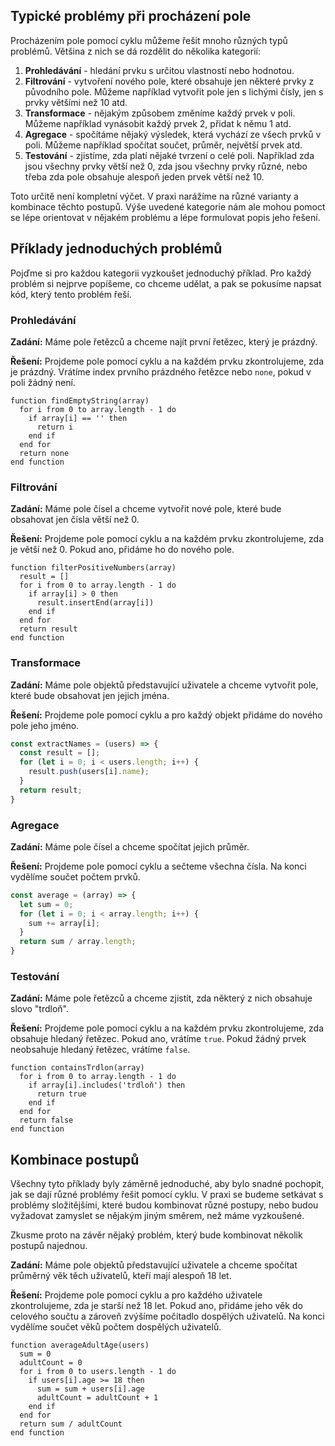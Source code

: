 ## Typické problémy při procházení pole

Procházením pole pomocí cyklu můžeme řešit mnoho různých typů problémů. Většina z nich se dá rozdělit do několika kategorií:

1. **Prohledávání** - hledání prvku s určitou vlastností nebo hodnotou.
2. **Filtrování** - vytvoření nového pole, které obsahuje jen některé prvky z původního pole. Můžeme například vytvořit pole jen s lichými čísly, jen s prvky většími než 10 atd.
3. **Transformace** - nějakým způsobem změníme každý prvek v poli. Můžeme například vynásobit každý prvek 2, přidat k němu 1 atd.
4. **Agregace** - spočítáme nějaký výsledek, která vychází ze všech prvků v poli. Můžeme například spočítat součet, průměr, největší prvek atd.
5. **Testování** - zjistíme, zda platí nějaké tvrzení o celé poli. Například zda jsou všechny prvky větší než 0, zda jsou všechny prvky různé, nebo třeba zda pole obsahuje alespoň jeden prvek větší než 10.

Toto určitě není kompletní výčet. V praxi narážíme na různé varianty a kombinace těchto postupů. Výše uvedené kategorie nám ale mohou pomoct se lépe orientovat v nějakém problému a lépe formulovat popis jeho řešení.

## Příklady jednoduchých problémů

Pojďme si pro každou kategorii vyzkoušet jednoduchý příklad. Pro každý problém si nejprve popíšeme, co chceme udělat, a pak se pokusíme napsat kód, který tento problém řeší.

### Prohledávání

**Zadání:** Máme pole řetězců a chceme najít první řetězec, který je prázdný.

**Řešení:** Projdeme pole pomocí cyklu a na každém prvku zkontrolujeme, zda je prázdný. Vrátíme index prvního prázdného řetězce nebo `none`, pokud v poli žádný není.

```
function findEmptyString(array)
  for i from 0 to array.length - 1 do
    if array[i] == '' then
      return i
    end if
  end for
  return none
end function
```

### Filtrování

**Zadání:** Máme pole čísel a chceme vytvořit nové pole, které bude obsahovat jen čísla větší než 0.

**Řešení:** Projdeme pole pomocí cyklu a na každém prvku zkontrolujeme, zda je větší než 0. Pokud ano, přidáme ho do nového pole.

```
function filterPositiveNumbers(array)
  result = []
  for i from 0 to array.length - 1 do
    if array[i] > 0 then
      result.insertEnd(array[i])
    end if
  end for
  return result
end function
```

### Transformace

**Zadání:** Máme pole objektů představující uživatele a chceme vytvořit pole, které bude obsahovat jen jejich jména.

**Řešení:** Projdeme pole pomocí cyklu a pro každý objekt přidáme do nového pole jeho jméno.

```js
const extractNames = (users) => {
  const result = [];
  for (let i = 0; i < users.length; i++) {
    result.push(users[i].name);
  }
  return result;
}
```

### Agregace

**Zadání:** Máme pole čísel a chceme spočítat jejich průměr.

**Řešení:** Projdeme pole pomocí cyklu a sečteme všechna čísla. Na konci vydělíme součet počtem prvků.

```js
const average = (array) => {
  let sum = 0;
  for (let i = 0; i < array.length; i++) {
    sum += array[i];
  }
  return sum / array.length;
}
```

### Testování

**Zadání:** Máme pole řetězců a chceme zjistit, zda některý z nich obsahuje slovo "trdloň".

**Řešení:** Projdeme pole pomocí cyklu a na každém prvku zkontrolujeme, zda obsahuje hledaný řetězec. Pokud ano, vrátíme `true`. Pokud žádný prvek neobsahuje hledaný řetězec, vrátíme `false`.

```
function containsTrdlon(array)
  for i from 0 to array.length - 1 do
    if array[i].includes('trdloň') then
      return true
    end if
  end for
  return false
end function
```

## Kombinace postupů

Všechny tyto příklady byly záměrně jednoduché, aby bylo snadné pochopit, jak se dají různé problémy řešit pomocí cyklu. V praxi se budeme setkávat s problémy složitějšími, které budou kombinovat různé postupy, nebo budou vyžadovat zamyslet se nějakým jiným směrem, než máme vyzkoušené.

Zkusme proto na závěr nějaký problém, který bude kombinovat několik postupů najednou.

**Zadání:** Máme pole objektů představující uživatele a chceme spočítat průměrný věk těch uživatelů, kteří mají alespoň 18 let.

**Řešení:** Projdeme pole pomocí cyklu a pro každého uživatele zkontrolujeme, zda je starší než 18 let. Pokud ano, přidáme jeho věk do celového součtu a zároveň zvýšíme počitadlo dospělých uživatelů. Na konci vydělíme součet věků počtem dospělých uživatelů.

```
function averageAdultAge(users)
  sum = 0
  adultCount = 0
  for i from 0 to users.length - 1 do
    if users[i].age >= 18 then
      sum = sum + users[i].age
      adultCount = adultCount + 1
    end if
  end for
  return sum / adultCount
end function
```
